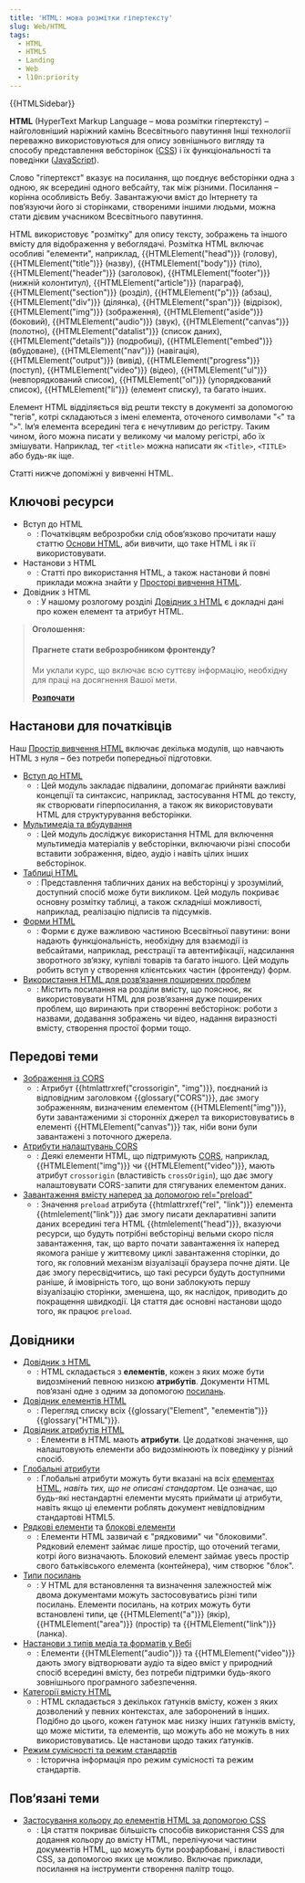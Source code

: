 ```yaml
---
title: 'HTML: мова розмітки гіпертексту'
slug: Web/HTML
tags:
  - HTML
  - HTML5
  - Landing
  - Web
  - l10n:priority
---
```


{{HTMLSidebar}}

**HTML** (HyperText Markup Language – мова розмітки гіпертексту) – найголовніший наріжний камінь Всесвітнього павутиння Інші технології переважно використовуються для опису зовнішнього вигляду та способу представлення вебсторінок ([CSS](/uk/docs/Web/CSS)) і їх функціональності та поведінки ([JavaScript](/uk/docs/Web/JavaScript)).

Слово "гіпертекст" вказує на посилання, що поєднує вебсторінки одна з одною, як всередині одного вебсайту, так між різними. Посилання – корінна особливість Вебу. Завантажуючи вміст до Інтернету та пов‘язуючи його зі сторінками, створеними іншими людьми, можна стати дієвим учасником Всесвітнього павутиння.

HTML використовує "розмітку" для опису тексту, зображень та іншого вмісту для відображення у вебоглядачі. Розмітка HTML включає особливі "елементи", наприклад, {{HTMLElement("head")}} (голову), {{HTMLElement("title")}} (назву), {{HTMLElement("body")}} (тіло), {{HTMLElement("header")}} (заголовок), {{HTMLElement("footer")}}(нижній колонтитул), {{HTMLElement("article")}} (параграф), {{HTMLElement("section")}} (розділ), {{HTMLElement("p")}} (абзац), {{HTMLElement("div")}} (ділянка), {{HTMLElement("span")}} (відрізок), {{HTMLElement("img")}} (зображення), {{HTMLElement("aside")}} (боковий), {{HTMLElement("audio")}} (звук), {{HTMLElement("canvas")}} (полотно), {{HTMLElement("datalist")}} (список даних), {{HTMLElement("details")}} (подробиці), {{HTMLElement("embed")}} (вбудоване), {{HTMLElement("nav")}} (навігація), {{HTMLElement("output")}} (вивід), {{HTMLElement("progress")}} (поступ), {{HTMLElement("video")}} (відео), {{HTMLElement("ul")}} (невпорядкований список), {{HTMLElement("ol")}} (упорядкований список), {{HTMLElement("li")}} (елемент списку), та багато інших.

Елемент HTML відділяється від решти тексту в документі за допомогою "тегів", котрі складаються з імені елемента, оточеного символами "`<`" та "`>`". Ім‘я елемента всередині тега є нечутливим до регістру. Таким чином, його можна писати у великому чи малому регістрі, або їх змішувати. Наприклад, тег `<title>` можна написати як `<Title>`, `<TITLE>` або будь-як іще.

Статті нижче допоміжні у вивченні HTML.

## Ключові ресурси

- Вступ до HTML
  - : Початківцям веброзробки слід обов‘язково прочитати нашу статтю [Основи HTML](/uk/docs/Learn/Getting_started_with_the_web/HTML_basics), аби вивчити, що таке HTML і як її використовувати.
- Настанови з HTML
  - : Статті про використання HTML, а також настанови й повні приклади можна знайти у [Просторі вивчення HTML](/uk/docs/Learn/HTML).
- Довідник з HTML
  - : У нашому розлогому розділі [Довідник з HTML](/uk/docs/Web/HTML/Reference) є докладні дані про кожен елемент та атрибут HTML.

> **Оголошення:**
>
> #### Прагнете стати веброзробником фронтенду?
>
> Ми уклали курс, що включає всю суттєву інформацію, необхідну для
> праці на досягнення Вашої мети.
>
> [**Розпочати**](/uk/docs/Learn/Front-end_web_developer)

## Настанови для початківців

Наш [Простір вивчення HTML](/uk/docs/Learn/HTML) включає декілька модулів, що навчають HTML з нуля – без потреби попередньої підготовки.

- [Вступ до HTML](/uk/docs/Learn/HTML/Introduction_to_HTML)
  - : Цей модуль закладає підвалини, допомагає прийняти важливі концепції та синтаксис, наприклад, застосування HTML до тексту, як створювати гіперпосилання, а також як використовувати HTML для структурування вебсторінки.
- [Мультимедіа та вбудування](/uk/docs/Learn/HTML/Multimedia_and_embedding)
  - : Цей модуль досліджує використання HTML для включення мультимедіа матеріалів у вебсторінки, включаючи різні способи вставити зображення, відео, аудіо і навіть цілих інших вебсторінок.
- [Таблиці HTML](/uk/docs/Learn/HTML/Tables)
  - : Представлення табличних даних на вебсторінці у зрозумілий, доступний спосіб може бути викликом. Цей модуль покриває основну розмітку таблиці, а також складніші можливості, наприклад, реалізацію підписів та підсумків.
- [Форми HTML](/uk/docs/Learn/Forms)
  - : Форми є дуже важливою частиною Всесвітньої павутини: вони надають функціональність, необхідну для взаємодії із вебсайтами, наприклад, реєстрації та автентифікації, надсилання зворотного зв‘язку, купівлі товарів та багато іншого. Цей модуль робить вступ у створення клієнтських частин (фронтенду) форм.
- [Використання HTML для розв‘язання поширених проблем](/uk/docs/Learn/HTML/Howto)
  - : Містить посилання на розділи вмісту, що пояснює, як використовувати HTML для розв‘язання дуже поширених проблем, що виринають при створенні вебсторінок: роботи з назвами, додавання зображень чи відео, надання виразності вмісту, створення простої форми тощо.

## Передові теми

- [Зображення із CORS](/uk/docs/Web/HTML/CORS_enabled_image)
  - : Атрибут {{htmlattrxref("crossorigin", "img")}}, поєднаний із відповідним заголовком {{glossary("CORS")}}, дає змогу зображенням, визначеним елементом {{HTMLElement("img")}}, бути завантаженими зі сторонніх джерел та використовуватись в елементі {{HTMLElement("canvas")}} так, ніби вони були завантажені з поточного джерела.
- [Атрибути налаштувань CORS](/uk/docs/Web/HTML/Attributes/crossorigin)
  - : Деякі елементи HTML, що підтримують [CORS](/uk/docs/Web/HTTP/CORS), наприклад, {{HTMLElement("img")}} чи {{HTMLElement("video")}}, мають атрибут `crossorigin` (властивість `crossOrigin`), що дає змогу налаштовувати CORS-запити для стягуваних елементом даних.
- [Завантаження вмісту наперед за допомогою rel="preload"](/uk/docs/Web/HTML/Preloading_content)
  - : Значення `preload` атрибута {{htmlattrxref("rel", "link")}} елемента {{htmlelement("link")}} дає змогу писати декларативні запити даних всередині тега HTML {{htmlelement("head")}}, вказуючи ресурси, що будуть потрібні вебсторінці вельми скоро після завантаження, так, що варто почати завантаження їх наперед якомога раніше у життєвому циклі завантаження сторінки, до того, як головний механізм візуалізації браузера почне діяти. Це дає змогу пересвідчитись, що такі ресурси будуть доступними раніше, й імовірність того, що вони заблокують першу візуалізацію сторінки, зменшена, що, як наслідок, приводить до покращення швидкодії. Ця стаття дає основні настанови щодо того, як працює `preload`.

## Довідники

- [Довідник з HTML](/uk/docs/Web/HTML/Reference)
  - : HTML складається з **елементів**, кожен з яких може бути видозмінений певною низкою **атрибутів**. Документи HTML пов‘язані одне з одним за допомогою [посилань](/uk/docs/Web/HTML/Link_types).
- [Довідник елементів HTML](/uk/docs/Web/HTML/Element)
  - : Перегляд списку всіх {{glossary("Element", "елементів")}} {{glossary("HTML")}}.
- [Довідник атрибутів HTML](/uk/docs/Web/HTML/Attributes)
  - : Елементи в HTML мають **атрибути**. Це додаткові значення, що налаштовують елементи або видозмінюють їх поведінку у різний спосіб.
- [Глобальні атрибути](/uk/docs/Web/HTML/Global_attributes)
  - : Глобальні атрибути можуть бути вказані на всіх [елементах HTML](/uk/docs/Web/HTML/Element), _навіть тих, що не описані стандартом_. Це означає, що будь-які нестандартні елементи мусять приймати ці атрибути, навіть якщо ці елементи роблять документ невідповідним стандартові HTML5.
- [Рядкові елементи](/uk/docs/Web/HTML/Inline_elements) та [блокові елементи](/uk/docs/Web/HTML/Block-level_elements)
  - : Елементи HTML зазвичай є "рядковими" чи "блоковими". Рядковий елемент займає лише простір, що оточений тегами, котрі його визначають. Блоковий елемент займає увесь простір свого батьківського елемента (контейнера), чим створює "блок".
- [Типи посилань](/uk/docs/Web/HTML/Link_types)
  - : У HTML для встановлення та визначення залежностей між двома документами можуть застосовуватись різні типи посилань. Елементи посилань, на котрих можуть бути встановлені типи, це {{HTMLElement("a")}} (якір), {{HTMLElement("area")}} (простір) та {{HTMLElement("link")}} (ланка).
- [Настанови з типів медіа та форматів у Вебі](/uk/docs/Web/Media/Formats)
  - : Елементи {{HTMLElement("audio")}} та {{HTMLElement("video")}} дають змогу відтворювати аудіо та відео вміст у природний спосіб всередині вмісту, без потреби підтримки будь-якого зовнішнього програмного забезпечення.
- [Категорії вмісту HTML](/uk/docs/Web/Guide/HTML/Content_categories)
  - : HTML складається з декількох ґатунків вмісту, кожен з яких дозволений у певних контекстах, але заборонений в інших. Подібно до цього, кожен ґатунок має низку інших ґатунків вмісту, що може містити, та елементів, що можуть або не можуть в них використовуватись. Це настанови щодо таких ґатунків.
- [Режим сумісності та режим стандартів](/uk/docs/Web/HTML/Quirks_Mode_and_Standards_Mode)
  - : Історична інформація про режим сумісності та режим стандартів.

## Пов‘язані теми

- [Застосування кольору до елементів HTML за допомогою CSS](/uk/docs/Web/HTML/Applying_color)
  - : Ця стаття покриває більшість способів використання CSS для додання кольору до вмісту HTML, перелічуючи частини документів HTML, що можуть бути розфарбовані, і властивості CSS, за допомогою яких це можливо. Включає приклади, посилання на інструменти створення палітр тощо.
